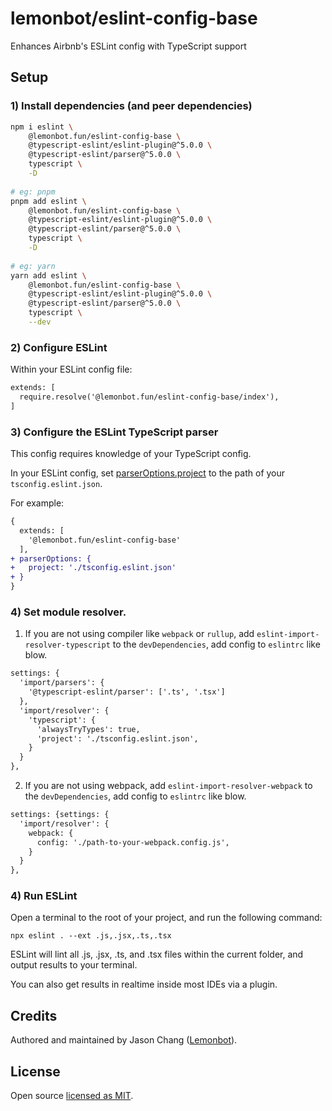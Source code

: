 # lemonbot/eslint-config-base

Enhances Airbnb's ESLint config with TypeScript support

## Setup

### 1) Install dependencies (and peer dependencies)

```bash
npm i eslint \
    @lemonbot.fun/eslint-config-base \
    @typescript-eslint/eslint-plugin@^5.0.0 \
    @typescript-eslint/parser@^5.0.0 \
    typescript \
    -D
            
# eg: pnpm
pnpm add eslint \
    @lemonbot.fun/eslint-config-base \
    @typescript-eslint/eslint-plugin@^5.0.0 \
    @typescript-eslint/parser@^5.0.0 \
    typescript \
    -D
  
# eg: yarn
yarn add eslint \
    @lemonbot.fun/eslint-config-base \
    @typescript-eslint/eslint-plugin@^5.0.0 \
    @typescript-eslint/parser@^5.0.0 \
    typescript \
    --dev
```

### 2) Configure ESLint

Within your ESLint config file:

```diff
extends: [
  require.resolve('@lemonbot.fun/eslint-config-base/index'),
]
```

### 3) Configure the ESLint TypeScript parser

This config requires knowledge of your TypeScript config.

In your ESLint config, set [parserOptions.project](https://github.com/typescript-eslint/typescript-eslint/tree/master/packages/parser#parseroptionsproject) to the path of your `tsconfig.eslint.json`.

For example:

```diff
{
  extends: [
    '@lemonbot.fun/eslint-config-base'
  ],
+ parserOptions: {
+   project: './tsconfig.eslint.json'
+ }
}
```

### 4) Set module resolver. 

1. If you are not using compiler like `webpack` or `rullup`, add `eslint-import-resolver-typescript` to the `devDependencies`, add config to `eslintrc` like blow.

```diff
settings: {
  'import/parsers': {
    '@typescript-eslint/parser': ['.ts', '.tsx']
  },
  'import/resolver': {
    'typescript': {
      'alwaysTryTypes': true,
      'project': './tsconfig.eslint.json',
    }
  }
},
```

2. If you are not using webpack, add `eslint-import-resolver-webpack` to the `devDependencies`, add config to `eslintrc` like blow.

```diff
settings: {settings: {
  'import/resolver': {
    webpack: {
      config: './path-to-your-webpack.config.js',
    }
  }
},
```

### 4) Run ESLint

Open a terminal to the root of your project, and run the following command:

```
npx eslint . --ext .js,.jsx,.ts,.tsx
```

ESLint will lint all .js, .jsx, .ts, and .tsx files within the current folder, and output results to your terminal.

You can also get results in realtime inside most IDEs via a plugin.

## Credits

Authored and maintained by Jason Chang ([Lemonbot](https://github.com/lemonbot-fun)).

## License

Open source [licensed as MIT](https://github.com/lemonbot-fun/eslint-config/blob/master/LICENSE).
